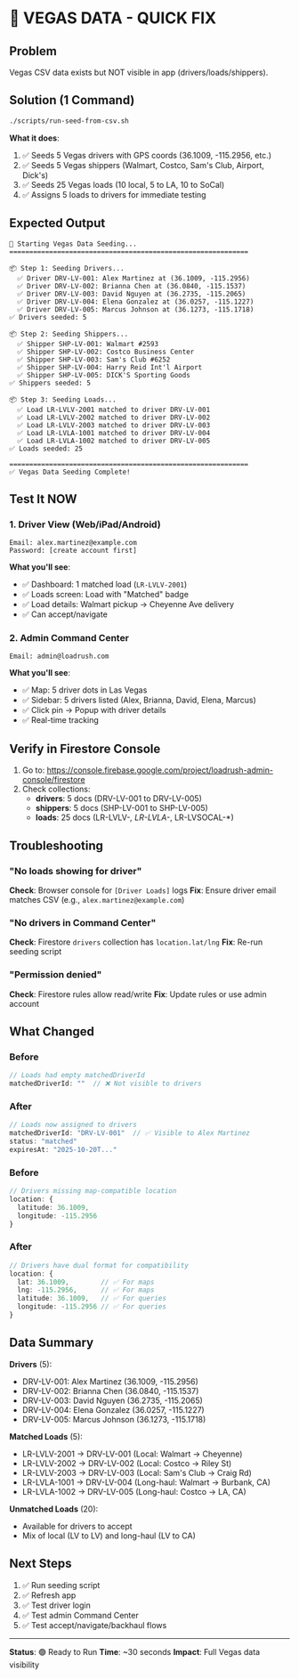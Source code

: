 # 🎰 VEGAS DATA - QUICK FIX

## Problem
Vegas CSV data exists but NOT visible in app (drivers/loads/shippers).

## Solution (1 Command)

```bash
./scripts/run-seed-from-csv.sh
```

**What it does**:
1. ✅ Seeds 5 Vegas drivers with GPS coords (36.1009, -115.2956, etc.)
2. ✅ Seeds 5 Vegas shippers (Walmart, Costco, Sam's Club, Airport, Dick's)
3. ✅ Seeds 25 Vegas loads (10 local, 5 to LA, 10 to SoCal)
4. ✅ Assigns 5 loads to drivers for immediate testing

## Expected Output

```
🚀 Starting Vegas Data Seeding...
============================================================

📦 Step 1: Seeding Drivers...
  ✅ Driver DRV-LV-001: Alex Martinez at (36.1009, -115.2956)
  ✅ Driver DRV-LV-002: Brianna Chen at (36.0840, -115.1537)
  ✅ Driver DRV-LV-003: David Nguyen at (36.2735, -115.2065)
  ✅ Driver DRV-LV-004: Elena Gonzalez at (36.0257, -115.1227)
  ✅ Driver DRV-LV-005: Marcus Johnson at (36.1273, -115.1718)
✅ Drivers seeded: 5

📦 Step 2: Seeding Shippers...
  ✅ Shipper SHP-LV-001: Walmart #2593
  ✅ Shipper SHP-LV-002: Costco Business Center
  ✅ Shipper SHP-LV-003: Sam's Club #6252
  ✅ Shipper SHP-LV-004: Harry Reid Int'l Airport
  ✅ Shipper SHP-LV-005: DICK'S Sporting Goods
✅ Shippers seeded: 5

📦 Step 3: Seeding Loads...
  ✅ Load LR-LVLV-2001 matched to driver DRV-LV-001
  ✅ Load LR-LVLV-2002 matched to driver DRV-LV-002
  ✅ Load LR-LVLV-2003 matched to driver DRV-LV-003
  ✅ Load LR-LVLA-1001 matched to driver DRV-LV-004
  ✅ Load LR-LVLA-1002 matched to driver DRV-LV-005
✅ Loads seeded: 25

============================================================
✅ Vegas Data Seeding Complete!
```

## Test It NOW

### 1. Driver View (Web/iPad/Android)
```
Email: alex.martinez@example.com
Password: [create account first]
```

**What you'll see**:
- ✅ Dashboard: 1 matched load (`LR-LVLV-2001`)
- ✅ Loads screen: Load with "Matched" badge
- ✅ Load details: Walmart pickup → Cheyenne Ave delivery
- ✅ Can accept/navigate

### 2. Admin Command Center
```
Email: admin@loadrush.com
```

**What you'll see**:
- ✅ Map: 5 driver dots in Las Vegas
- ✅ Sidebar: 5 drivers listed (Alex, Brianna, David, Elena, Marcus)
- ✅ Click pin → Popup with driver details
- ✅ Real-time tracking

## Verify in Firestore Console

1. Go to: https://console.firebase.google.com/project/loadrush-admin-console/firestore
2. Check collections:
   - **drivers**: 5 docs (DRV-LV-001 to DRV-LV-005)
   - **shippers**: 5 docs (SHP-LV-001 to SHP-LV-005)
   - **loads**: 25 docs (LR-LVLV-*, LR-LVLA-*, LR-LVSOCAL-*)

## Troubleshooting

### "No loads showing for driver"
**Check**: Browser console for `[Driver Loads]` logs
**Fix**: Ensure driver email matches CSV (e.g., `alex.martinez@example.com`)

### "No drivers in Command Center"
**Check**: Firestore `drivers` collection has `location.lat/lng`
**Fix**: Re-run seeding script

### "Permission denied"
**Check**: Firestore rules allow read/write
**Fix**: Update rules or use admin account

## What Changed

### Before
```typescript
// Loads had empty matchedDriverId
matchedDriverId: ""  // ❌ Not visible to drivers
```

### After
```typescript
// Loads now assigned to drivers
matchedDriverId: "DRV-LV-001"  // ✅ Visible to Alex Martinez
status: "matched"
expiresAt: "2025-10-20T..."
```

### Before
```typescript
// Drivers missing map-compatible location
location: {
  latitude: 36.1009,
  longitude: -115.2956
}
```

### After
```typescript
// Drivers have dual format for compatibility
location: {
  lat: 36.1009,        // ✅ For maps
  lng: -115.2956,      // ✅ For maps
  latitude: 36.1009,   // ✅ For queries
  longitude: -115.2956 // ✅ For queries
}
```

## Data Summary

**Drivers** (5):
- DRV-LV-001: Alex Martinez (36.1009, -115.2956)
- DRV-LV-002: Brianna Chen (36.0840, -115.1537)
- DRV-LV-003: David Nguyen (36.2735, -115.2065)
- DRV-LV-004: Elena Gonzalez (36.0257, -115.1227)
- DRV-LV-005: Marcus Johnson (36.1273, -115.1718)

**Matched Loads** (5):
- LR-LVLV-2001 → DRV-LV-001 (Local: Walmart → Cheyenne)
- LR-LVLV-2002 → DRV-LV-002 (Local: Costco → Riley St)
- LR-LVLV-2003 → DRV-LV-003 (Local: Sam's Club → Craig Rd)
- LR-LVLA-1001 → DRV-LV-004 (Long-haul: Walmart → Burbank, CA)
- LR-LVLA-1002 → DRV-LV-005 (Long-haul: Costco → LA, CA)

**Unmatched Loads** (20):
- Available for drivers to accept
- Mix of local (LV to LV) and long-haul (LV to CA)

## Next Steps

1. ✅ Run seeding script
2. ✅ Refresh app
3. ✅ Test driver login
4. ✅ Test admin Command Center
5. ✅ Test accept/navigate/backhaul flows

---

**Status**: 🟢 Ready to Run
**Time**: ~30 seconds
**Impact**: Full Vegas data visibility
